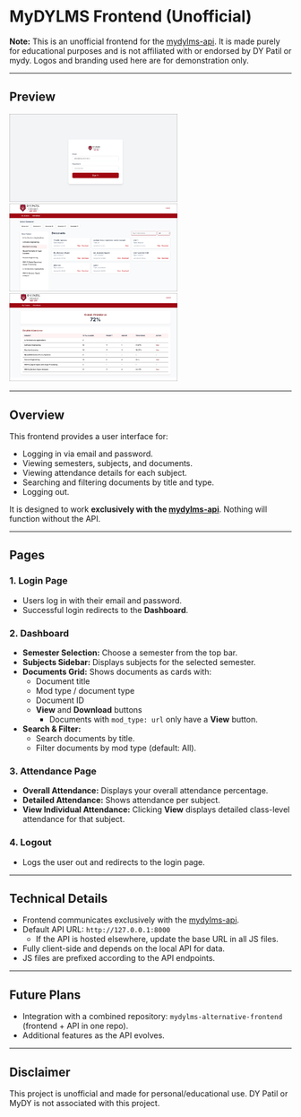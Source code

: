 # MyDYLMS Frontend (Unofficial)

**Note:** This is an unofficial frontend for the [mydylms-api](https://github.com/viraj-sh/mydylms-api). It is made purely for educational purposes and is not affiliated with or endorsed by DY Patil or mydy. Logos and branding used here are for demonstration only.

---

## Preview

<a href="images/fullpage1.png">
  <img src="./src/images/preview_login.png" width="300" alt="Page 1"/>
</a>
<a href="images/fullpage2.png">
  <img src="./src/images/preview_dashboard.png" width="300" alt="Page 2"/>
</a>
<a href="images/fullpage2.png">
  <img src="./src/images/preview_attendance.png" width="300" alt="Page 3"/>
</a>


---

## Overview

This frontend provides a user interface for:

- Logging in via email and password.
- Viewing semesters, subjects, and documents.
- Viewing attendance details for each subject.
- Searching and filtering documents by title and type.
- Logging out.

It is designed to work **exclusively with the [mydylms-api](https://github.com/viraj-sh/mydylms-api)**. Nothing will function without the API.

---

## Pages

### 1. Login Page

- Users log in with their email and password.
- Successful login redirects to the **Dashboard**.

### 2. Dashboard

- **Semester Selection:** Choose a semester from the top bar.
- **Subjects Sidebar:** Displays subjects for the selected semester.
- **Documents Grid:** Shows documents as cards with:
  - Document title
  - Mod type / document type
  - Document ID
  - **View** and **Download** buttons
    - Documents with `mod_type: url` only have a **View** button.
- **Search & Filter:**
  - Search documents by title.
  - Filter documents by mod type (default: All).

### 3. Attendance Page

- **Overall Attendance:** Displays your overall attendance percentage.
- **Detailed Attendance:** Shows attendance per subject.
- **View Individual Attendance:** Clicking **View** displays detailed class-level attendance for that subject.

### 4. Logout

- Logs the user out and redirects to the login page.

---

## Technical Details

- Frontend communicates exclusively with the [mydylms-api](https://github.com/viraj-sh/mydylms-api).
- Default API URL: `http://127.0.0.1:8000`
  - If the API is hosted elsewhere, update the base URL in all JS files.
- Fully client-side and depends on the local API for data.
- JS files are prefixed according to the API endpoints.

---

## Future Plans

- Integration with a combined repository: `mydylms-alternative-frontend` (frontend + API in one repo).
- Additional features as the API evolves.

---



## Disclaimer

This project is unofficial and made for personal/educational use. DY Patil or MyDY is not associated with this project.
